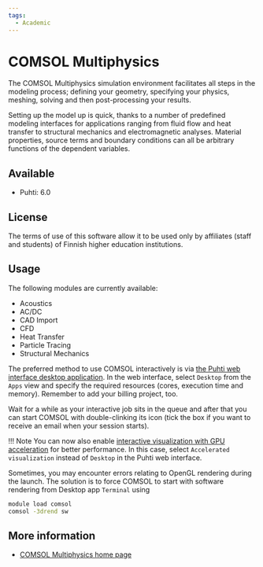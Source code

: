 ```yaml
---
tags:
  - Academic
---
```


# COMSOL Multiphysics

The COMSOL Multiphysics simulation environment facilitates
all steps in the modeling process; defining your geometry, specifying
your physics, meshing, solving and then post-processing your results.

Setting up the model up is quick, thanks to a number of predefined modeling
interfaces for applications ranging from fluid flow and heat transfer to
structural mechanics and electromagnetic analyses. Material properties,
source terms and boundary conditions can all be arbitrary functions of
the dependent variables.

## Available
 
- Puhti: 6.0

## License
The terms of use of this software allow it to be used only by affiliates (staff
and students) of Finnish higher education institutions.

## Usage

The following modules are currently available:

-   Acoustics
-   AC/DC
-   CAD Import
-   CFD
-   Heat Transfer
-   Particle Tracing
-   Structural Mechanics

The preferred method to use COMSOL interactively is via [the Puhti web interface
desktop application](../computing/webinterface/desktop.md). In the web interface,
select `Desktop` from the `Apps` view and specify the required resources (cores,
execution time and memory). Remember to add your billing project, too.

Wait for a while as your interactive job sits in the queue and after that you can start
COMSOL with double-clinking its icon (tick the box if you want to receive an email when your session starts).

!!! Note
    You can now also enable [interactive visualization with GPU
    acceleration](../computing/webinterface/accelerated-visualization.md) for better
    performance. In this case, select `Accelerated visualization` instead of `Desktop`
    in the Puhti web interface.

Sometimes, you may encounter errors relating to OpenGL rendering during
the launch. The solution is to force COMSOL to start with software
rendering from Desktop app `Terminal` using

```bash
module load comsol
comsol -3drend sw
```


## More information

- [COMSOL Multiphysics home page](https://www.comsol.com)
